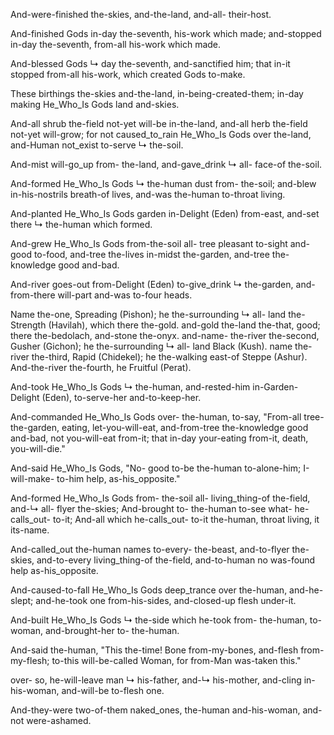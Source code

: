 
And-were-finished the-skies, and-the-land, and-all- their-host.

And-finished Gods in-day the-seventh, his-work which made; 
and-stopped in-day the-seventh, from-all his-work which made.

And-blessed Gods ↳ day the-seventh, and-sanctified him; 
that in-it stopped from-all his-work, which created Gods to-make.

These birthings the-skies and-the-land, in-being-created-them; 
in-day making He_Who_Is Gods land and-skies.

And-all shrub the-field not-yet will-be in-the-land, and-all herb the-field not-yet will-grow; for not caused_to_rain He_Who_Is Gods over the-land, and-Human not_exist to-serve ↳ the-soil.

And-mist will-go_up from- the-land, and-gave_drink ↳ all- face-of the-soil.

And-formed He_Who_Is Gods ↳ the-human dust from- the-soil; 
and-blew in-his-nostrils breath-of lives, 
and-was the-human to-throat living.

And-planted He_Who_Is Gods garden in-Delight (Eden) from-east, 
and-set there ↳ the-human which formed.

And-grew He_Who_Is Gods from-the-soil all- tree pleasant to-sight and-good to-food, 
and-tree the-lives in-midst the-garden, 
and-tree the-knowledge good and-bad.

And-river goes-out from-Delight (Eden) to-give_drink ↳ the-garden, and-from-there will-part and-was to-four heads.

Name the-one, Spreading (Pishon); he the-surrounding ↳ all- land the-Strength (Havilah), which there the-gold. and-gold the-land the-that, good; there the-bedolach, and-stone the-onyx. 
and-name- the-river the-second, Gusher (Gichon); he the-surrounding ↳ all- land Black (Kush). 
name the-river the-third, Rapid (Chidekel); he the-walking east-of Steppe (Ashur). 
And-the-river the-fourth, he Fruitful (Perat).

And-took He_Who_Is Gods ↳ the-human, and-rested-him in-Garden- Delight (Eden), to-serve-her and-to-keep-her.

And-commanded He_Who_Is Gods over- the-human, to-say, "From-all tree- the-garden, eating, let-you-will-eat, and-from-tree the-knowledge good and-bad, not you-will-eat from-it; that in-day your-eating from-it, death, you-will-die."

And-said He_Who_Is Gods, "No- good to-be the-human to-alone-him; I-will-make- to-him help, as-his_opposite."

And-formed He_Who_Is Gods from- the-soil all- living_thing-of the-field, and-↳ all- flyer the-skies; 
And-brought to- the-human to-see what- he-calls_out- to-it; 
And-all which he-calls_out- to-it the-human, throat living, it its-name.

And-called_out the-human names to-every- the-beast, and-to-flyer the-skies, and-to-every living_thing-of the-field, and-to-human no was-found help as-his_opposite.

And-caused-to-fall He_Who_Is Gods deep_trance over the-human, and-he-slept; and-he-took one from-his-sides, and-closed-up flesh under-it.

And-built He_Who_Is Gods ↳ the-side which he-took from- the-human, to-woman, and-brought-her to- the-human.

And-said the-human, "This the-time! 
Bone from-my-bones, and-flesh from-my-flesh; 
to-this will-be-called Woman, for from-Man was-taken this."

over- so, he-will-leave man ↳ his-father, and-↳ his-mother, and-cling in-his-woman, and-will-be to-flesh one.

And-they-were two-of-them naked_ones, the-human and-his-woman, and-not were-ashamed.
